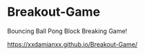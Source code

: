 # Breakout-Game
Bouncing Ball Pong Block Breaking Game!

https://xxdamianxx.github.io/Breakout-Game/
